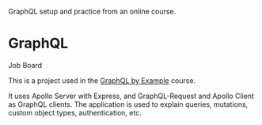 
GraphQL setup and practice from an online course.

# GraphQL 

Job Board

This is a project used in the [GraphQL by Example](https://www.udemy.com/course/graphql-by-example/?referralCode=7ACEB04674F000BAC061) course.

It uses Apollo Server with Express, and GraphQL-Request and Apollo Client as GraphQL clients. The application is used to explain queries, mutations, custom object types, authentication, etc.
